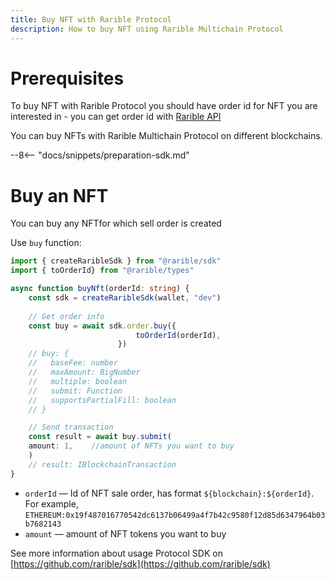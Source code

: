 ```yaml
---
title: Buy NFT with Rarible Protocol
description: How to buy NFT using Rarible Multichain Protocol
---
```


# Prerequisites

To buy NFT with Rarible Protocol you should have order id for NFT you are interested in - you can get order id with [Rarible API](search-capabilities.md)

You can buy NFTs with Rarible Multichain Protocol on different blockchains.

--8<-- "docs/snippets/preparation-sdk.md"

# Buy an NFT

You can buy any NFTfor which sell order is created

Use `buy` function:

```typescript
import { createRaribleSdk } from "@rarible/sdk"
import { toOrderId} from "@rarible/types"

async function buyNft(orderId: string) {
    const sdk = createRaribleSdk(wallet, "dev")
    
    // Get order info
    const buy = await sdk.order.buy({
							toOrderId(orderId),
						})
    // buy: {
    //   baseFee: number
    //   maxAmount: BigNumber
    //   multiple: boolean
    //   submit: Function
    //   supportsPartialFill: boolean
    // }  

    // Send transaction
    const result = await buy.submit(
    amount: 1,    //amount of NFTs you want to buy
    )
    // result: IBlockchainTransaction
}
```

* `orderId` —  Id of NFT sale order, has format `${blockchain}:${orderId}`. For example, `ETHEREUM:0x19f487016770542dc6137b06499a4f7b42c9580f12d85d6347964b03b7682143`
* `amount` — amount of NFT tokens you want to buy

See more information about usage Protocol SDK on [https://github.com/rarible/sdk](https://github.com/rarible/sdk)
